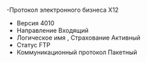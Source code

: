 -Протокол электронного бизнеса X12
- Версия 4010
- Направление Входящий
- Логическое имя , Страхование Активный
- Статус FTP
- Коммуникационный протокол Пакетный
